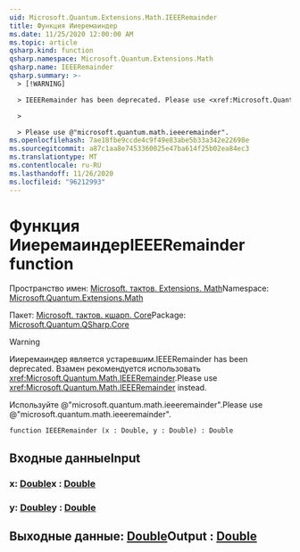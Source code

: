 ```yaml
---
uid: Microsoft.Quantum.Extensions.Math.IEEERemainder
title: Функция Ииеремаиндер
ms.date: 11/25/2020 12:00:00 AM
ms.topic: article
qsharp.kind: function
qsharp.namespace: Microsoft.Quantum.Extensions.Math
qsharp.name: IEEERemainder
qsharp.summary: >-
  > [!WARNING]

  > IEEERemainder has been deprecated. Please use <xref:Microsoft.Quantum.Math.IEEERemainder> instead.

  >

  > Please use @"microsoft.quantum.math.ieeeremainder".
ms.openlocfilehash: 7ae18fbe9ccde4c9f49e83abe5b33a342e22698e
ms.sourcegitcommit: a87c1aa8e7453360025e47ba614f25b02ea84ec3
ms.translationtype: MT
ms.contentlocale: ru-RU
ms.lasthandoff: 11/26/2020
ms.locfileid: "96212993"
---
```

# <a name="ieeeremainder-function"></a><span data-ttu-id="c93c4-102">Функция Ииеремаиндер</span><span class="sxs-lookup"><span data-stu-id="c93c4-102">IEEERemainder function</span></span>

<span data-ttu-id="c93c4-103">Пространство имен: [Microsoft. тактов. Extensions. Math](xref:Microsoft.Quantum.Extensions.Math)</span><span class="sxs-lookup"><span data-stu-id="c93c4-103">Namespace: [Microsoft.Quantum.Extensions.Math](xref:Microsoft.Quantum.Extensions.Math)</span></span>

<span data-ttu-id="c93c4-104">Пакет: [Microsoft. тактов. кшарп. Core](https://nuget.org/packages/Microsoft.Quantum.QSharp.Core)</span><span class="sxs-lookup"><span data-stu-id="c93c4-104">Package: [Microsoft.Quantum.QSharp.Core](https://nuget.org/packages/Microsoft.Quantum.QSharp.Core)</span></span>


> [!WARNING]
> <span data-ttu-id="c93c4-105">Ииеремаиндер является устаревшим.</span><span class="sxs-lookup"><span data-stu-id="c93c4-105">IEEERemainder has been deprecated.</span></span> <span data-ttu-id="c93c4-106">Взамен рекомендуется использовать <xref:Microsoft.Quantum.Math.IEEERemainder>.</span><span class="sxs-lookup"><span data-stu-id="c93c4-106">Please use <xref:Microsoft.Quantum.Math.IEEERemainder> instead.</span></span>
>
> <span data-ttu-id="c93c4-107">Используйте @"microsoft.quantum.math.ieeeremainder".</span><span class="sxs-lookup"><span data-stu-id="c93c4-107">Please use @"microsoft.quantum.math.ieeeremainder".</span></span>



```qsharp
function IEEERemainder (x : Double, y : Double) : Double
```


## <a name="input"></a><span data-ttu-id="c93c4-108">Входные данные</span><span class="sxs-lookup"><span data-stu-id="c93c4-108">Input</span></span>

### <a name="x--double"></a><span data-ttu-id="c93c4-109">x: [Double](xref:microsoft.quantum.lang-ref.double)</span><span class="sxs-lookup"><span data-stu-id="c93c4-109">x : [Double](xref:microsoft.quantum.lang-ref.double)</span></span>




### <a name="y--double"></a><span data-ttu-id="c93c4-110">y: [Double](xref:microsoft.quantum.lang-ref.double)</span><span class="sxs-lookup"><span data-stu-id="c93c4-110">y : [Double](xref:microsoft.quantum.lang-ref.double)</span></span>





## <a name="output--double"></a><span data-ttu-id="c93c4-111">Выходные данные: [Double](xref:microsoft.quantum.lang-ref.double)</span><span class="sxs-lookup"><span data-stu-id="c93c4-111">Output : [Double](xref:microsoft.quantum.lang-ref.double)</span></span>

